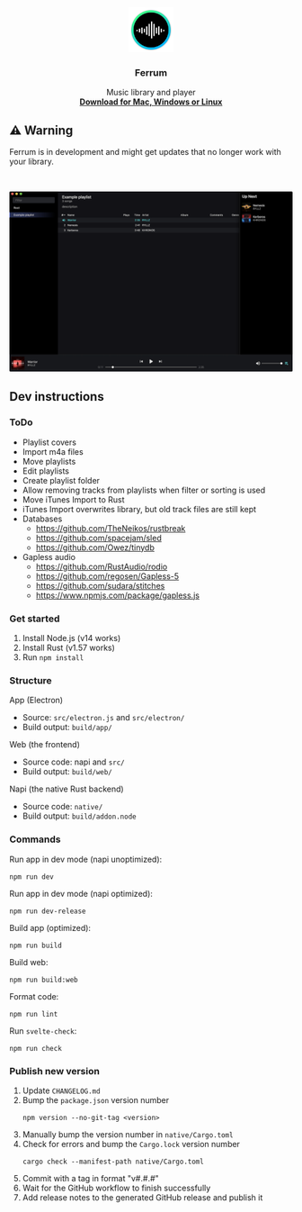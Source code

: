 <div align="center">
  <img src="assets/Logo%201024.png" width="80">
</div>
<h3 align="center">Ferrum</h3>
<p align="center">
  Music library and player
  <br/>
  <a href="https://github.com/probablykasper/ferrum/releases"><b>Download for Mac, Windows or Linux</b></a>
</p>

## ⚠️ Warning
Ferrum is in development and might get updates that no longer work with your library.

<br/>

![Screenshot](assets/screenshot.png)

## Dev instructions

### ToDo

- Playlist covers
- Import m4a files
- Move playlists
- Edit playlists
- Create playlist folder
- Allow removing tracks from playlists when filter or sorting is used
- Move iTunes Import to Rust
- iTunes Import overwrites library, but old track files are still kept
- Databases
  - https://github.com/TheNeikos/rustbreak
  - https://github.com/spacejam/sled
  - https://github.com/Owez/tinydb
- Gapless audio
  - https://github.com/RustAudio/rodio
  - https://github.com/regosen/Gapless-5
  - https://github.com/sudara/stitches
  - https://www.npmjs.com/package/gapless.js

### Get started

1. Install Node.js (v14 works)
2. Install Rust (v1.57 works)
3. Run `npm install`

### Structure

App (Electron)
- Source: `src/electron.js` and `src/electron/`
- Build output: `build/app/`

Web (the frontend)
- Source code: napi and `src/`
- Build output: `build/web/`

Napi (the native Rust backend)
- Source code: `native/`
- Build output: `build/addon.node`

### Commands

Run app in dev mode (napi unoptimized):
```
npm run dev
```

Run app in dev mode (napi optimized):
```
npm run dev-release
```

Build app (optimized):
```
npm run build
```

Build web:
```
npm run build:web
```

Format code:
```
npm run lint
```

Run `svelte-check`:
```
npm run check
```

### Publish new version
1. Update `CHANGELOG.md`
2. Bump the `package.json` version number
    ```
    npm version --no-git-tag <version>
    ```
3. Manually bump the version number in `native/Cargo.toml`
4. Check for errors and bump the `Cargo.lock` version number
    ```
    cargo check --manifest-path native/Cargo.toml
    ```
5. Commit with a tag in format "v#.#.#"
6. Wait for the GitHub workflow to finish successfully
7. Add release notes to the generated GitHub release and publish it
